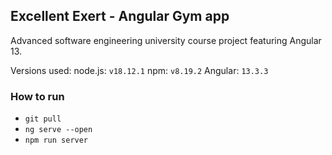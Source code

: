 ## Excellent Exert - Angular Gym app

Advanced software engineering university course project featuring Angular 13.

Versions used:
node.js: `v18.12.1`
npm: `v8.19.2`
Angular: `13.3.3`

### How to run
- `git pull`
- `ng serve --open`
- `npm run server`
